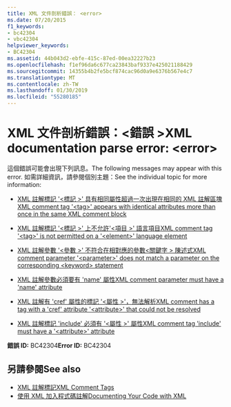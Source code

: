 ```yaml
---
title: XML 文件剖析錯誤： <error>
ms.date: 07/20/2015
f1_keywords:
- bc42304
- vbc42304
helpviewer_keywords:
- BC42304
ms.assetid: 44b043d2-ebfe-415c-87ed-00ea32227b23
ms.openlocfilehash: f1ef96da6c677ca23843baf9337e425021188429
ms.sourcegitcommit: 14355b4b2fe5bcf874cac96d0a9e6376b567e4c7
ms.translationtype: MT
ms.contentlocale: zh-TW
ms.lasthandoff: 01/30/2019
ms.locfileid: "55280185"
---
```

# <a name="xml-documentation-parse-error-error"></a><span data-ttu-id="266da-102">XML 文件剖析錯誤：\<錯誤 ></span><span class="sxs-lookup"><span data-stu-id="266da-102">XML documentation parse error: \<error></span></span>
<span data-ttu-id="266da-103">這個錯誤可能會出現下列訊息。</span><span class="sxs-lookup"><span data-stu-id="266da-103">The following messages may appear with this error.</span></span> <span data-ttu-id="266da-104">如需詳細資訊，請參閱個別主題：</span><span class="sxs-lookup"><span data-stu-id="266da-104">See the individual topic for more information:</span></span>  
  
-   [<span data-ttu-id="266da-105">XML 註解標記 '\<標記 >' 具有相同屬性超過一次出現在相同的 XML 註解區塊</span><span class="sxs-lookup"><span data-stu-id="266da-105">XML comment tag '\<tag>' appears with identical attributes more than once in the same XML comment block</span></span>](../../visual-basic/misc/bc42305.md)  
  
-   [<span data-ttu-id="266da-106">XML 註解標記 '\<標記 >' 上不允許'\<項目 >' 語言項目</span><span class="sxs-lookup"><span data-stu-id="266da-106">XML comment tag '\<tag>' is not permitted on a '\<element>' language element</span></span>](../../visual-basic/misc/bc42306.md)  
  
-   [<span data-ttu-id="266da-107">XML 註解參數 '\<參數 >' 不符合在相對應的參數\<關鍵字 > 陳述式</span><span class="sxs-lookup"><span data-stu-id="266da-107">XML comment parameter '\<parameter>' does not match a parameter on the corresponding \<keyword> statement</span></span>](../../visual-basic/misc/bc42307.md)  
  
-   [<span data-ttu-id="266da-108">XML 註解參數必須要有 'name' 屬性</span><span class="sxs-lookup"><span data-stu-id="266da-108">XML comment parameter must have a 'name' attribute</span></span>](../../visual-basic/misc/bc42308.md)  
  
-   [<span data-ttu-id="266da-109">XML 註解有 'cref' 屬性的標記 '\<屬性 >'，無法解析</span><span class="sxs-lookup"><span data-stu-id="266da-109">XML comment has a tag with a 'cref' attribute '\<attribute>' that could not be resolved</span></span>](../../visual-basic/misc/bc42309.md)  
  
-   [<span data-ttu-id="266da-110">XML 註解標記 'include' 必須有 '\<屬性 >' 屬性</span><span class="sxs-lookup"><span data-stu-id="266da-110">XML comment tag 'include' must have a '\<attribute>' attribute</span></span>](../../visual-basic/misc/bc42310.md)  
  
 <span data-ttu-id="266da-111">**錯誤 ID:** BC42304</span><span class="sxs-lookup"><span data-stu-id="266da-111">**Error ID:** BC42304</span></span>  
  
## <a name="see-also"></a><span data-ttu-id="266da-112">另請參閱</span><span class="sxs-lookup"><span data-stu-id="266da-112">See also</span></span>
- [<span data-ttu-id="266da-113">XML 註解標記</span><span class="sxs-lookup"><span data-stu-id="266da-113">XML Comment Tags</span></span>](../../visual-basic/language-reference/xmldoc/index.md)
- [<span data-ttu-id="266da-114">使用 XML 加入程式碼註解</span><span class="sxs-lookup"><span data-stu-id="266da-114">Documenting Your Code with XML</span></span>](../../visual-basic/programming-guide/program-structure/documenting-your-code-with-xml.md)
